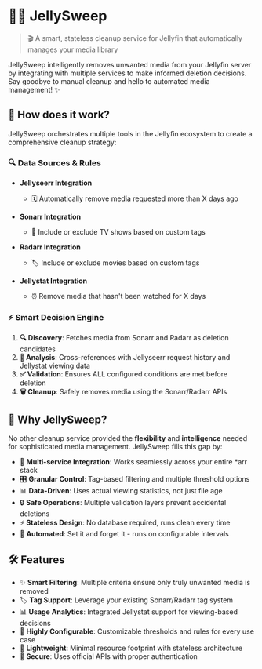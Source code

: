 # 🧹🪼 JellySweep

> 🎬 A smart, stateless cleanup service for Jellyfin that automatically manages your media library

JellySweep intelligently removes unwanted media from your Jellyfin server by integrating with multiple services to make informed deletion decisions. Say goodbye to manual cleanup and hello to automated media management! ✨

## 🚀 How does it work?

JellySweep orchestrates multiple tools in the Jellyfin ecosystem to create a comprehensive cleanup strategy:

### 🔍 **Data Sources & Rules**

- **Jellyseerr Integration**
  - 🗓️ Automatically remove media requested more than X days ago

- **Sonarr Integration** 
  - 🔖 Include or exclude TV shows based on custom tags

- **Radarr Integration**
  - 🏷️ Include or exclude movies based on custom tags  

- **Jellystat Integration**
  - ⏰ Remove media that hasn't been watched for X days

### ⚡ **Smart Decision Engine**

1. **🔍 Discovery**: Fetches media from Sonarr and Radarr as deletion candidates
2. **🧠 Analysis**: Cross-references with Jellyseerr request history and Jellystat viewing data  
3. **✅ Validation**: Ensures ALL configured conditions are met before deletion
4. **🗑️ Cleanup**: Safely removes media using the Sonarr/Radarr APIs

## 🎯 Why JellySweep?

No other cleanup service provided the **flexibility** and **intelligence** needed for sophisticated media management. JellySweep fills this gap by:

- 🧩 **Multi-service Integration**: Works seamlessly across your entire *arr stack
- 🎛️ **Granular Control**: Tag-based filtering and multiple threshold options
- 📊 **Data-Driven**: Uses actual viewing statistics, not just file age
- 🔒 **Safe Operations**: Multiple validation layers prevent accidental deletions
- ⚡ **Stateless Design**: No database required, runs clean every time
- 🔄 **Automated**: Set it and forget it - runs on configurable intervals

## 🛠️ Features

- ✨ **Smart Filtering**: Multiple criteria ensure only truly unwanted media is removed
- 🏷️ **Tag Support**: Leverage your existing Sonarr/Radarr tag system
- 📊 **Usage Analytics**: Integrated Jellystat support for viewing-based decisions
- 🔧 **Highly Configurable**: Customizable thresholds and rules for every use case
- 🚀 **Lightweight**: Minimal resource footprint with stateless architecture
- 🔐 **Secure**: Uses official APIs with proper authentication
